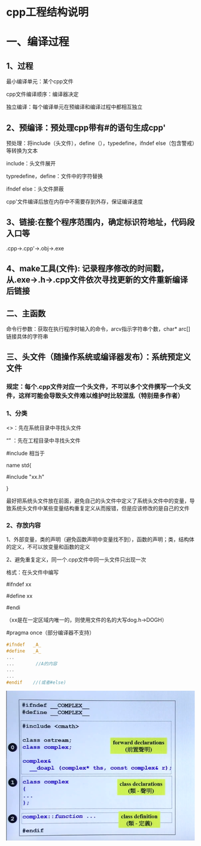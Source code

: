 # cpp工程结构说明

# 一、编译过程

## 1、过程

最小编译单元：某个cpp文件

cpp文件编译顺序：编译器决定

独立编译：每个编译单元在预编译和编译过程中都相互独立

## 2、预编译：预处理cpp带有#的语句生成cpp'

预处理：将include（头文件），define（），typedefine，ifndef else（包含警戒）等转换为文本

include：头文件展开

typredefine，define：文件中的字符替换

ifndef else：头文件屏蔽

cpp'文件编译后放在内存中不需要存到外存，保证编译速度

## 3、链接:在整个程序范围内，确定标识符地址，代码段入口等

.cpp→.cpp'→.obj→.exe

## 4、make工具(文件): 记录程序修改的时间戳，从.exe→.h→.cpp文件依次寻找更新的文件重新编译后链接

## 二、主函数

命令行参数：获取在执行程序时输入的命令，arcv指示字符串个数，char*  arc[]链接具体的字符串

## 三、头文件（随操作系统或编译器发布）：系统预定义文件

### 规定：每个.cpp文件对应一个头文件，不可以多个文件撰写一个头文件，这样可能会导致头文件难以维护时比较混乱（特别是多作者）

### 1、分类

<>：先在系统目录中寻找头文件

“” ：先在工程目录中寻找头文件

#include <xx>相当于

name std{

#include "xx.h"

}

最好把系统头文件放在前面，避免自己的头文件中定义了系统头文件中的变量，导致系统头文件中某些变量结构重复定义从而报错，但是应该修改的是自己的文件

### 2、存放内容

1、外部变量，类的声明（避免函数声明中变量找不到），函数的声明；类，结构体的定义，不可以放变量和函数的定义

2、避免重复定义，同一个.cpp文件中同一头文件只出现一次

格式：在头文件中编写

#ifndef xx

#define xx

#endi

（xx是在一定区域内唯一的，则使用文件的名的大写dog.h→DOGH）

#pragma once（部分编译器不支持）

```cpp
#ifndef   _A_
#define   _A_
...
...        //A的内容
...
...
#endif    //(或者#else) 
```

![Untitled](cpp%E5%B7%A5%E7%A8%8B%E7%BB%93%E6%9E%84%E8%AF%B4%E6%98%8E%20f90f4ca9b8ef4cc6b6654cbcc3f71267/Untitled.png)